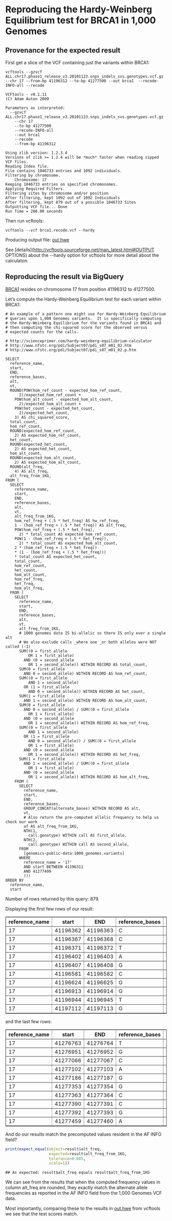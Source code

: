 <!-- R Markdown Documentation, DO NOT EDIT THE PLAIN MARKDOWN VERSION OF THIS FILE -->

<!-- Copyright 2014 Google Inc. All rights reserved. -->

<!-- Licensed under the Apache License, Version 2.0 (the "License"); -->
<!-- you may not use this file except in compliance with the License. -->
<!-- You may obtain a copy of the License at -->

<!--     http://www.apache.org/licenses/LICENSE-2.0 -->

<!-- Unless required by applicable law or agreed to in writing, software -->
<!-- distributed under the License is distributed on an "AS IS" BASIS, -->
<!-- WITHOUT WARRANTIES OR CONDITIONS OF ANY KIND, either express or implied. -->
<!-- See the License for the specific language governing permissions and -->
<!-- limitations under the License. -->

Reproducing the Hardy-Weinberg Equilibrium test for BRCA1 in 1,000 Genomes
========================================================

Provenance for the expected result
---------------------------
First get a slice of the VCF containing just the variants within BRCA1:
```
vcftools --gzvcf ALL.chr17.phase1_release_v3.20101123.snps_indels_svs.genotypes.vcf.gz --chr 17 --from-bp 41196312 --to-bp 41277500 --out brca1  --recode-INFO-all --recode

VCFtools - v0.1.11
(C) Adam Auton 2009

Parameters as interpreted:
  --gzvcf ALL.chr17.phase1_release_v3.20101123.snps_indels_svs.genotypes.vcf.gz
	--chr 17
	--to-bp 41277500
	--recode-INFO-all
	--out brca1
	--recode
	--from-bp 41196312

Using zlib version: 1.2.3.4
Versions of zlib >= 1.2.4 will be *much* faster when reading zipped VCF files.
Reading Index file.
File contains 1046733 entries and 1092 individuals.
Filtering by chromosome.
	Chromosome: 17
Keeping 1046733 entries on specified chromosomes.
Applying Required Filters.
Filtering sites by chromosome and/or position
After filtering, kept 1092 out of 1092 Individuals
After filtering, kept 879 out of a possible 1046733 Sites
Outputting VCF file... Done
Run Time = 200.00 seconds
```
Then run vcftools:
```
vcftools --vcf brca1.recode.vcf --hardy
```
Producing output file: [out.hwe](./vcftools-output/out.hwe)

See [details](http://vcftools.sourceforge.net/man_latest.html#OUTPUT OPTIONS) about the --hardy option for vcftools for more detail about the calculaton.

Reproducing the result via BigQuery
------------------------------------
[BRCA1](http://www.genecards.org/cgi-bin/carddisp.pl?gene=BRCA1) resides on chromosome 17 from position 41196312 to 41277500.



Let’s compute the Hardy-Weinberg Equilibrium test for each variant within BRCA1:

```
# An example of a pattern one might use for Hardy-Weinberg Equilibrium
# queries upon 1,000 Genomes variants.  It is specifically computing
# the Hardy-Weinberg Equilibrium for the variants found in BRCA1 and
# then computing the chi-squared score for the observed versus
# expected counts for the calls.

# http://scienceprimer.com/hardy-weinberg-equilibrium-calculator
# http://www.nfstc.org/pdi/Subject07/pdi_s07_m01_02.htm
# http://www.nfstc.org/pdi/Subject07/pdi_s07_m01_02.p.htm

SELECT
  reference_name,
  start,
  END,
  reference_bases,
  alt,
  vt,
  ROUND(POW(hom_ref_count - expected_hom_ref_count,
      2)/expected_hom_ref_count +
    POW(hom_alt_count - expected_hom_alt_count,
      2)/expected_hom_alt_count +
    POW(het_count - expected_het_count,
      2)/expected_het_count,
    3) AS chi_squared_score,
  total_count,
  hom_ref_count,
  ROUND(expected_hom_ref_count,
    2) AS expected_hom_ref_count,
  het_count,
  ROUND(expected_het_count,
    2) AS expected_het_count,
  hom_alt_count,
  ROUND(expected_hom_alt_count,
    2) AS expected_hom_alt_count,
  ROUND(alt_freq,
    4) AS alt_freq,
  alt_freq_from_1KG,
FROM (
  SELECT
    reference_name,
    start,
    END,
    reference_bases,
    alt,
    vt,
    alt_freq_from_1KG,
    hom_ref_freq + (.5 * het_freq) AS hw_ref_freq,
    1 - (hom_ref_freq + (.5 * het_freq)) AS alt_freq,
    POW(hom_ref_freq + (.5 * het_freq),
      2) * total_count AS expected_hom_ref_count,
    POW(1 - (hom_ref_freq + (.5 * het_freq)),
      2) * total_count AS expected_hom_alt_count,
    2 * (hom_ref_freq + (.5 * het_freq))
    * (1 - (hom_ref_freq + (.5 * het_freq)))
    * total_count AS expected_het_count,
    total_count,
    hom_ref_count,
    het_count,
    hom_alt_count,
    hom_ref_freq,
    het_freq,
    hom_alt_freq,
  FROM (
    SELECT
      reference_name,
      start,
      END,
      reference_bases,
      alt,
      vt,
      alt_freq_from_1KG,
      # 1000 genomes data IS bi-allelic so there IS only ever a single alt
      # We also exclude calls _where one _or both alleles were NOT called (-1)
      SUM((0 = first_allele
          OR 1 = first_allele)
        AND (0 = second_allele
          OR 1 = second_allele)) WITHIN RECORD AS total_count,
      SUM(0 = first_allele
        AND 0 = second_allele) WITHIN RECORD AS hom_ref_count,
      SUM((0 = first_allele
          AND 1 = second_allele)
        OR (1 = first_allele
          AND 0 = second_allele)) WITHIN RECORD AS het_count,
      SUM(1 = first_allele
        AND 1 = second_allele) WITHIN RECORD AS hom_alt_count,
      SUM(0 = first_allele
        AND 0 = second_allele) / SUM((0 = first_allele
          OR 1 = first_allele)
        AND (0 = second_allele
          OR 1 = second_allele)) WITHIN RECORD AS hom_ref_freq,
      SUM((0 = first_allele
          AND 1 = second_allele)
        OR (1 = first_allele
          AND 0 = second_allele)) / SUM((0 = first_allele
          OR 1 = first_allele)
        AND (0 = second_allele
          OR 1 = second_allele)) WITHIN RECORD AS het_freq,
      SUM(1 = first_allele
        AND 1 = second_allele) / SUM((0 = first_allele
          OR 1 = first_allele)
        AND (0 = second_allele
          OR 1 = second_allele)) WITHIN RECORD AS hom_alt_freq,
    FROM (
      SELECT
        reference_name,
        start,
        END,
        reference_bases,
        GROUP_CONCAT(alternate_bases) WITHIN RECORD AS alt,
        vt,
        # Also return the pre-computed allelic frequency to help us check our work
        af AS alt_freq_from_1KG,
        NTH(1,
          call.genotype) WITHIN call AS first_allele,
        NTH(2,
          call.genotype) WITHIN call AS second_allele,
      FROM
        [genomics-public-data:1000_genomes.variants]
      WHERE
        reference_name = '17'
        AND start BETWEEN 41196311
        AND 41277499
        )))
ORDER BY
  reference_name,
  start
```
Number of rows returned by this query: 879.

Displaying the first few rows of our result:
<!-- html table generated in R 3.1.1 by xtable 1.7-3 package -->
<!-- Thu Oct  2 21:35:06 2014 -->
<TABLE border=1>
<TR> <TH> reference_name </TH> <TH> start </TH> <TH> END </TH> <TH> reference_bases </TH> <TH> alt </TH> <TH> vt </TH> <TH> chi_squared_score </TH> <TH> total_count </TH> <TH> hom_ref_count </TH> <TH> expected_hom_ref_count </TH> <TH> het_count </TH> <TH> expected_het_count </TH> <TH> hom_alt_count </TH> <TH> expected_hom_alt_count </TH> <TH> alt_freq </TH> <TH> alt_freq_from_1KG </TH>  </TR>
  <TR> <TD> 17 </TD> <TD align="right"> 41196362 </TD> <TD align="right"> 41196363 </TD> <TD> C </TD> <TD> T </TD> <TD> SNP </TD> <TD align="right"> 34.47 </TD> <TD align="right"> 1092 </TD> <TD align="right"> 1082 </TD> <TD align="right"> 1081.03 </TD> <TD align="right">   9 </TD> <TD align="right"> 10.94 </TD> <TD align="right">   1 </TD> <TD align="right"> 0.03 </TD> <TD align="right"> 0.01 </TD> <TD align="right"> 0.01 </TD> </TR>
  <TR> <TD> 17 </TD> <TD align="right"> 41196367 </TD> <TD align="right"> 41196368 </TD> <TD> C </TD> <TD> T </TD> <TD> SNP </TD> <TD align="right"> 0.00 </TD> <TD align="right"> 1092 </TD> <TD align="right"> 1091 </TD> <TD align="right"> 1091.00 </TD> <TD align="right">   1 </TD> <TD align="right"> 1.00 </TD> <TD align="right">   0 </TD> <TD align="right"> 0.00 </TD> <TD align="right"> 0.00 </TD> <TD align="right"> 0.00 </TD> </TR>
  <TR> <TD> 17 </TD> <TD align="right"> 41196371 </TD> <TD align="right"> 41196372 </TD> <TD> T </TD> <TD> C </TD> <TD> SNP </TD> <TD align="right"> 0.00 </TD> <TD align="right"> 1092 </TD> <TD align="right"> 1091 </TD> <TD align="right"> 1091.00 </TD> <TD align="right">   1 </TD> <TD align="right"> 1.00 </TD> <TD align="right">   0 </TD> <TD align="right"> 0.00 </TD> <TD align="right"> 0.00 </TD> <TD align="right"> 0.00 </TD> </TR>
  <TR> <TD> 17 </TD> <TD align="right"> 41196402 </TD> <TD align="right"> 41196403 </TD> <TD> A </TD> <TD> G </TD> <TD> SNP </TD> <TD align="right"> 0.00 </TD> <TD align="right"> 1092 </TD> <TD align="right"> 1091 </TD> <TD align="right"> 1091.00 </TD> <TD align="right">   1 </TD> <TD align="right"> 1.00 </TD> <TD align="right">   0 </TD> <TD align="right"> 0.00 </TD> <TD align="right"> 0.00 </TD> <TD align="right"> 0.00 </TD> </TR>
  <TR> <TD> 17 </TD> <TD align="right"> 41196407 </TD> <TD align="right"> 41196408 </TD> <TD> G </TD> <TD> A </TD> <TD> SNP </TD> <TD align="right"> 2.78 </TD> <TD align="right"> 1092 </TD> <TD align="right"> 529 </TD> <TD align="right"> 517.17 </TD> <TD align="right"> 445 </TD> <TD align="right"> 468.66 </TD> <TD align="right"> 118 </TD> <TD align="right"> 106.17 </TD> <TD align="right"> 0.31 </TD> <TD align="right"> 0.31 </TD> </TR>
  <TR> <TD> 17 </TD> <TD align="right"> 41196581 </TD> <TD align="right"> 41196582 </TD> <TD> C </TD> <TD> T </TD> <TD> SNP </TD> <TD align="right"> 0.03 </TD> <TD align="right"> 1092 </TD> <TD align="right"> 1081 </TD> <TD align="right"> 1081.03 </TD> <TD align="right">  11 </TD> <TD align="right"> 10.94 </TD> <TD align="right">   0 </TD> <TD align="right"> 0.03 </TD> <TD align="right"> 0.01 </TD> <TD align="right"> 0.01 </TD> </TR>
  <TR> <TD> 17 </TD> <TD align="right"> 41196624 </TD> <TD align="right"> 41196625 </TD> <TD> G </TD> <TD> C </TD> <TD> SNP </TD> <TD align="right"> 0.00 </TD> <TD align="right"> 1092 </TD> <TD align="right"> 1091 </TD> <TD align="right"> 1091.00 </TD> <TD align="right">   1 </TD> <TD align="right"> 1.00 </TD> <TD align="right">   0 </TD> <TD align="right"> 0.00 </TD> <TD align="right"> 0.00 </TD> <TD align="right"> 0.00 </TD> </TR>
  <TR> <TD> 17 </TD> <TD align="right"> 41196913 </TD> <TD align="right"> 41196914 </TD> <TD> G </TD> <TD> A </TD> <TD> SNP </TD> <TD align="right"> 0.05 </TD> <TD align="right"> 1092 </TD> <TD align="right"> 1077 </TD> <TD align="right"> 1077.05 </TD> <TD align="right">  15 </TD> <TD align="right"> 14.90 </TD> <TD align="right">   0 </TD> <TD align="right"> 0.05 </TD> <TD align="right"> 0.01 </TD> <TD align="right"> 0.01 </TD> </TR>
  <TR> <TD> 17 </TD> <TD align="right"> 41196944 </TD> <TD align="right"> 41196945 </TD> <TD> T </TD> <TD> C </TD> <TD> SNP </TD> <TD align="right"> 0.01 </TD> <TD align="right"> 1092 </TD> <TD align="right"> 1086 </TD> <TD align="right"> 1086.01 </TD> <TD align="right">   6 </TD> <TD align="right"> 5.98 </TD> <TD align="right">   0 </TD> <TD align="right"> 0.01 </TD> <TD align="right"> 0.00 </TD> <TD align="right"> 0.00 </TD> </TR>
  <TR> <TD> 17 </TD> <TD align="right"> 41197112 </TD> <TD align="right"> 41197113 </TD> <TD> G </TD> <TD> A </TD> <TD> SNP </TD> <TD align="right"> 0.00 </TD> <TD align="right"> 1092 </TD> <TD align="right"> 1091 </TD> <TD align="right"> 1091.00 </TD> <TD align="right">   1 </TD> <TD align="right"> 1.00 </TD> <TD align="right">   0 </TD> <TD align="right"> 0.00 </TD> <TD align="right"> 0.00 </TD> <TD align="right"> 0.00 </TD> </TR>
   </TABLE>
and the last few rows:
<!-- html table generated in R 3.1.1 by xtable 1.7-3 package -->
<!-- Thu Oct  2 21:35:06 2014 -->
<TABLE border=1>
<TR> <TH> reference_name </TH> <TH> start </TH> <TH> END </TH> <TH> reference_bases </TH> <TH> alt </TH> <TH> vt </TH> <TH> chi_squared_score </TH> <TH> total_count </TH> <TH> hom_ref_count </TH> <TH> expected_hom_ref_count </TH> <TH> het_count </TH> <TH> expected_het_count </TH> <TH> hom_alt_count </TH> <TH> expected_hom_alt_count </TH> <TH> alt_freq </TH> <TH> alt_freq_from_1KG </TH>  </TR>
  <TR> <TD> 17 </TD> <TD align="right"> 41276763 </TD> <TD align="right"> 41276764 </TD> <TD> T </TD> <TD> G </TD> <TD> SNP </TD> <TD align="right"> 0.00 </TD> <TD align="right"> 1092 </TD> <TD align="right"> 1091 </TD> <TD align="right"> 1091.00 </TD> <TD align="right">   1 </TD> <TD align="right"> 1.00 </TD> <TD align="right">   0 </TD> <TD align="right"> 0.00 </TD> <TD align="right"> 0.00 </TD> <TD align="right"> 0.00 </TD> </TR>
  <TR> <TD> 17 </TD> <TD align="right"> 41276951 </TD> <TD align="right"> 41276952 </TD> <TD> G </TD> <TD> A </TD> <TD> SNP </TD> <TD align="right"> 0.57 </TD> <TD align="right"> 1092 </TD> <TD align="right"> 1047 </TD> <TD align="right"> 1046.48 </TD> <TD align="right">  44 </TD> <TD align="right"> 45.03 </TD> <TD align="right">   1 </TD> <TD align="right"> 0.48 </TD> <TD align="right"> 0.02 </TD> <TD align="right"> 0.02 </TD> </TR>
  <TR> <TD> 17 </TD> <TD align="right"> 41277066 </TD> <TD align="right"> 41277067 </TD> <TD> C </TD> <TD> A </TD> <TD> SNP </TD> <TD align="right"> 0.00 </TD> <TD align="right"> 1092 </TD> <TD align="right"> 1091 </TD> <TD align="right"> 1091.00 </TD> <TD align="right">   1 </TD> <TD align="right"> 1.00 </TD> <TD align="right">   0 </TD> <TD align="right"> 0.00 </TD> <TD align="right"> 0.00 </TD> <TD align="right"> 0.00 </TD> </TR>
  <TR> <TD> 17 </TD> <TD align="right"> 41277102 </TD> <TD align="right"> 41277103 </TD> <TD> A </TD> <TD> C </TD> <TD> SNP </TD> <TD align="right"> 0.03 </TD> <TD align="right"> 1092 </TD> <TD align="right"> 1081 </TD> <TD align="right"> 1081.03 </TD> <TD align="right">  11 </TD> <TD align="right"> 10.94 </TD> <TD align="right">   0 </TD> <TD align="right"> 0.03 </TD> <TD align="right"> 0.01 </TD> <TD align="right"> 0.01 </TD> </TR>
  <TR> <TD> 17 </TD> <TD align="right"> 41277186 </TD> <TD align="right"> 41277187 </TD> <TD> G </TD> <TD> C </TD> <TD> SNP </TD> <TD align="right"> 49.85 </TD> <TD align="right"> 1092 </TD> <TD align="right"> 347 </TD> <TD align="right"> 288.72 </TD> <TD align="right"> 429 </TD> <TD align="right"> 545.56 </TD> <TD align="right"> 316 </TD> <TD align="right"> 257.72 </TD> <TD align="right"> 0.49 </TD> <TD align="right"> 0.49 </TD> </TR>
  <TR> <TD> 17 </TD> <TD align="right"> 41277353 </TD> <TD align="right"> 41277354 </TD> <TD> G </TD> <TD> A </TD> <TD> SNP </TD> <TD align="right"> 0.00 </TD> <TD align="right"> 1092 </TD> <TD align="right"> 1091 </TD> <TD align="right"> 1091.00 </TD> <TD align="right">   1 </TD> <TD align="right"> 1.00 </TD> <TD align="right">   0 </TD> <TD align="right"> 0.00 </TD> <TD align="right"> 0.00 </TD> <TD align="right"> 0.00 </TD> </TR>
  <TR> <TD> 17 </TD> <TD align="right"> 41277363 </TD> <TD align="right"> 41277364 </TD> <TD> C </TD> <TD> A </TD> <TD> SNP </TD> <TD align="right"> 0.00 </TD> <TD align="right"> 1092 </TD> <TD align="right"> 1091 </TD> <TD align="right"> 1091.00 </TD> <TD align="right">   1 </TD> <TD align="right"> 1.00 </TD> <TD align="right">   0 </TD> <TD align="right"> 0.00 </TD> <TD align="right"> 0.00 </TD> <TD align="right"> 0.00 </TD> </TR>
  <TR> <TD> 17 </TD> <TD align="right"> 41277390 </TD> <TD align="right"> 41277391 </TD> <TD> C </TD> <TD> A </TD> <TD> SNP </TD> <TD align="right"> 0.00 </TD> <TD align="right"> 1092 </TD> <TD align="right"> 1091 </TD> <TD align="right"> 1091.00 </TD> <TD align="right">   1 </TD> <TD align="right"> 1.00 </TD> <TD align="right">   0 </TD> <TD align="right"> 0.00 </TD> <TD align="right"> 0.00 </TD> <TD align="right"> 0.00 </TD> </TR>
  <TR> <TD> 17 </TD> <TD align="right"> 41277392 </TD> <TD align="right"> 41277393 </TD> <TD> G </TD> <TD> A </TD> <TD> SNP </TD> <TD align="right"> 0.01 </TD> <TD align="right"> 1092 </TD> <TD align="right"> 1087 </TD> <TD align="right"> 1087.01 </TD> <TD align="right">   5 </TD> <TD align="right"> 4.99 </TD> <TD align="right">   0 </TD> <TD align="right"> 0.01 </TD> <TD align="right"> 0.00 </TD> <TD align="right"> 0.00 </TD> </TR>
  <TR> <TD> 17 </TD> <TD align="right"> 41277459 </TD> <TD align="right"> 41277460 </TD> <TD> A </TD> <TD> G </TD> <TD> SNP </TD> <TD align="right"> 0.03 </TD> <TD align="right"> 1092 </TD> <TD align="right"> 1081 </TD> <TD align="right"> 1081.03 </TD> <TD align="right">  11 </TD> <TD align="right"> 10.94 </TD> <TD align="right">   0 </TD> <TD align="right"> 0.03 </TD> <TD align="right"> 0.01 </TD> <TD align="right"> 0.01 </TD> </TR>
   </TABLE>

And do our results match the precomputed values resident in the AF INFO field?

```r
print(expect_equal(object=result$alt_freq,
                   expected=result$alt_freq_from_1KG,
                   tolerance=0.005,
                   scale=1))
```

```
## As expected: result$alt_freq equals result$alt_freq_from_1KG
```
We can see from the results that when the computed frequency values in column alt_freq are rounded, they exactly match the alternate allele frequencies as reported in the AF INFO field from the 1,000 Genomes VCF data.

Most importantly, comparing these to the results in [out.hwe](./vcftools-output/out.hwe) from vcftools we see that the test scores match.
